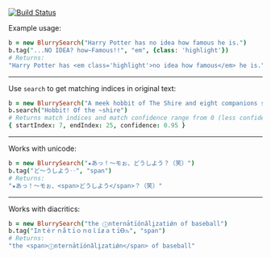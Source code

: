[![Build Status](https://secure.travis-ci.org/6/blurry_search.coffee.png?branch=master)](http://travis-ci.org/6/blurry_search.coffee)

Example usage:
```coffeescript
b = new BlurrySearch("Harry Potter has no idea how famous he is.")
b.tag("...NO IDEA? how~Famous!!", "em", {class: 'highlight'})
# Returns:
"Harry Potter has <em class='highlight'>no idea how famous</em> he is."
```
---
Use `search` to get matching indices in original text:
```coffeescript
b = new BlurrySearch("A meek hobbit of The Shire and eight companions set out")
b.search("Hobbit! Of the ~shire")
# Returns match indices and match confidence range from 0 (less confident) to 1:
{ startIndex: 7, endIndex: 25, confidence: 0.95 }
```
---
Works with unicode:
```coffeescript
b = new BlurrySearch("★あっ！〜モぉ、どうしよう？（笑）")
b.tag("ど〜うしよう‥", "span")
# Returns:
"★あっ！〜モぉ、<span>どうしよう</span>？（笑）"
```
---
Works with diacritics:
```coffeescript
b = new BlurrySearch("the ⓘnternảtḯonǎlḭzatiǿn of baseball")
b.tag("IлｔèｒｎåｔïｏｎɑｌíƶａｔïꝊԉ", "span")
# Returns:
"the <span>ⓘnternảtḯonǎlḭzatiǿn</span> of baseball"
```
